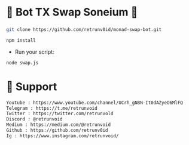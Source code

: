 # 🌟 Bot TX Swap Soneium 🌟

### 

```bash
git clone https://github.com/retrunv0id/monad-swap-bot.git
```
```bash
npm install 
```

- Run your script:

```bash
node swap.js
```

# 💬 Support
```bash
Youtube : https://www.youtube.com/channel/UCrh_gN8N-It0dAZyeO6MlFQ
Telegram : https://t.me/retrunvoid
Twitter : https://twitter.com/retrunvold
Discord : @retrunvoid
Medium : https://medium.com/@retrunvoid
Github : https://github.com/retrunv0id
Ig : https://www.instagram.com/retrunvoid/
```
